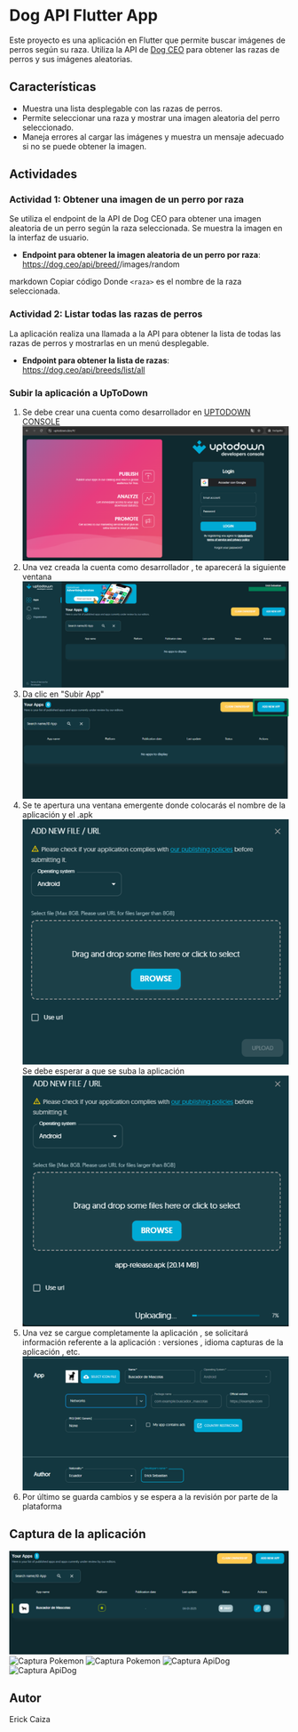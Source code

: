 # Dog API Flutter App

Este proyecto es una aplicación en Flutter que permite buscar imágenes de perros según su raza. Utiliza la API de [Dog CEO](https://dog.ceo/dog-api/) para obtener las razas de perros y sus imágenes aleatorias.

## Características

- Muestra una lista desplegable con las razas de perros.
- Permite seleccionar una raza y mostrar una imagen aleatoria del perro seleccionado.
- Maneja errores al cargar las imágenes y muestra un mensaje adecuado si no se puede obtener la imagen.

## Actividades

### Actividad 1: Obtener una imagen de un perro por raza

Se utiliza el endpoint de la API de Dog CEO para obtener una imagen aleatoria de un perro según la raza seleccionada. Se muestra la imagen en la interfaz de usuario.

- **Endpoint para obtener la imagen aleatoria de un perro por raza**:
https://dog.ceo/api/breed/<raza>/images/random

markdown
Copiar código
Donde `<raza>` es el nombre de la raza seleccionada.

### Actividad 2: Listar todas las razas de perros

La aplicación realiza una llamada a la API para obtener la lista de todas las razas de perros y mostrarlas en un menú desplegable.

- **Endpoint para obtener la lista de razas**:
https://dog.ceo/api/breeds/list/all

### Subir la aplicación a UpToDown
1. Se debe crear una cuenta como desarrollador en [UPTODOWN CONSOLE](https://www.uptodown.dev/#/)
![Login](img/login.png)
2. Una vez creada la cuenta como desarrollador , te aparecerá la siguiente ventana
![Inicio](img/img1.png)
3. Da clic en "Subir App"
![Inicio](img/img2.png)
4. Se te apertura una ventana emergente donde colocarás el nombre de la aplicación y el .apk
![Ventana emergente](img/img3.png)
Se debe esperar a que se suba la aplicación
![Ventana emergente](img/img4.png)
5. Una vez se cargue completamente la aplicación , se solicitará información referente a la aplicación : versiones , idioma  capturas de la aplicación , etc.
![Configuraciones y descripción de la aplicación](img/img5.png)
6. Por último se guarda cambios y se espera a la revisión por parte de la plataforma
## Captura de la aplicación
![Revisión](img/img6.png)
![Captura Pokemon](img/pokemonapp1.png)
![Captura Pokemon](img/pokemonapp.png)
![Captura ApiDog](img/dogap1.png)
![Captura ApiDog](img/dogapi.png)




## Autor
Erick Caiza